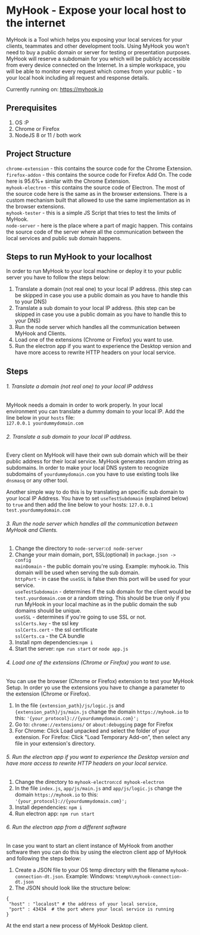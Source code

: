 # MyHook - Expose your local host to the internet
MyHook is a Tool which helps you exposing your local services for your clients, 
teammates and other development tools. Using MyHook you won't need to buy a public 
domain or server for testing or presentation purposes. MyHook will reserve a subdomain 
for you which will be publicly accessible from every device connected on the Internet. 
In a simple workspace, you will be able to monitor every request which comes from your public - to your local hook 
including all request and response details. 

Currently running on: https://myhook.io

## Prerequisites

1. OS :P
2. Chrome or Firefox
3. NodeJS 8 or 11 / both work

## Project Structure

`chrome-extension` - this contains the source code for the Chrome Extension.<br>
`firefox-addon` - this contains the source code for Firefox Add On. The code here is 95.6%+ similar with the
Chrome Extension.<br>
`myhook-electron` - this contains the source code of Electron. The most of the source code here is the same as in
the browser extensions. There is a custom mechanism built that allowed to use the same implementation as in the browser
extensions.<br>
`myhook-tester` - this is a simple JS Script that tries to test the limits of MyHook.<br>
`node-server` - here is the place where a part of magic happen. This contains the source code of the server where all the 
communication between the local services and public sub domain happens.

## Steps to run MyHook to your localhost

In order to run MyHook to your local machine or deploy it to your public server you have to follow the steps below:
1. Translate a domain (not real one) to your local IP address. (this step can be skipped in case you use a public domain as you have to handle this to your DNS)
2. Translate a sub domain to your local IP address. (this step can be skipped in case you use a public domain as you have to handle this to your DNS)
3. Run the node server which handles all the communication between MyHook and Clients.
4. Load one of the extensions (Chrome or Firefox) you want to use.
5. Run the electron app if you want to experience the Desktop version and have more access to rewrite HTTP headers on your local service.

## Steps

###### 1. Translate a domain (not real one) to your local IP address

MyHook needs a domain in order to work properly. In your local environment you can translate a dummy domain to your
local IP. Add the line below in your `hosts` file:<br>
`127.0.0.1 yourdummydomain.com`

###### 2. Translate a sub domain to your local IP address.

Every client on MyHook will have their own sub domain which will be their public address for their local service. MyHook generates
random string as subdomains. In order to make your local DNS system to recognize subdomains of `yourdummydomain.com` you have to use
existing tools like `dnsmasq` or any other tool. 

Another simple way to do this is by translating an specific sub domain to your local IP Address. You have to set `useTestSubdomain` (explained below)
to `true` and then add the line below to your hosts:
`127.0.0.1 test.yourdummydomain.com`

###### 3. Run the node server which handles all the communication between MyHook and Clients.

1. Change the directory to `node-server`:`cd node-server`
2. Change your main domain, port, SSL(optional) in `package.json -> config`<br>
    `mainDomain` - the public domain you're using. Example: myhook.io. This domain will be used when serving the sub domain.<br>
    `httpPort` - in case the `useSSL` is false then this port will be used for your service.<br>
    `useTestSubdomain` - determines if the sub domain for the client would be `test.yourdomain.com` or a random string. This should be true
    only if you run MyHook in your local machine as in the public domain the sub domains should be unique.<br>
    `useSSL` - determines if you're going to use SSL or not.<br>
    `sslCerts.key` - the ssl key<br>
    `sslCerts.cert` - the ssl certificate<br>
    `sslCerts.ca` - the CA bundle<br>
3. Install npm dependencies:`npm i`
4. Start the server: `npm run start` or `node app.js`
    
###### 4. Load one of the extensions (Chrome or Firefox) you want to use.

You can use the browser (Chrome or Firefox) extension to test your MyHook Setup. In order yo use the extensions you have
to change a parameter to the extension (Chrome or Firefox).

1. In the file `{extension_path}/js/logic.js` and `{extension_path}/js/main.js` change the domain `https://myhook.io` to this:
`'{your_protocol}://{yourdummydomain.com}';`
2. Go to: `chrome://extensions/` or `about:debugging` page for Firefox
3. For Chrome: Click Load unpacked and select the folder of your extension. For Firefox: Click "Load Temporary Add-on", then 
select any file in your extension's directory.
                                                                                         
###### 5. Run the electron app if you want to experience the Desktop version and have more access to rewrite HTTP headers on your local service.

1. Change the directory to `myhook-electron`:`cd myhook-electron`
2. In the file `index.js`, `app/js/main.js` and `app/js/logic.js` change the domain `https://myhook.io` to this:
`'{your_protocol}://{yourdummydomain.com}';`
3. Install dependencies: `npm i`
4. Run electron app: `npm run start`

###### 6. Run the electron app from a different software

In case you want to start an client instance of MyHook from another software then you can do this by using the electron
client app of MyHook and following the steps below:

1. Create a JSON file to your OS temp directory with the filename `myhook-connection-dt.json`. Example: Windows: `%temp%\myhook-connection-dt.json`
2. The JSON should look like the structure below:
```
{
 "host" : "localost" # the address of your local service,
 "port" : 43434  # the port where your local service is running
}
```
At the end start a new process of MyHook Desktop client. 

